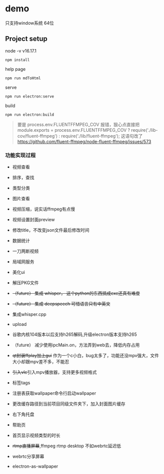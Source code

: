 # demo

只支持window系统 64位

## Project setup

node -v
v16.17.1

```
npm install
```

help page

```
npm run mdToHtml
```

serve

```
npm run electron:serve
```

build

```
npm run electron:build
```

> 要是 process.env.FLUENTFFMPEG_COV 报错，狠心点直接把
module.exports = process.env.FLUENTFFMPEG_COV ? require('./lib-cov/fluent-ffmpeg') : require('./lib/fluent-ffmpeg');
这语句改了
<https://github.com/fluent-ffmpeg/node-fluent-ffmpeg/issues/573>

### 功能实现过程 
- 视频查看

- 排序，查找

- 类型分类

- 图片查看

- 视频压缩，说实话ffmpeg有点慢

- 视频设置封面preview

- 修改title，不改变json文件最后修改时间

- 数据统计

- 一刀两断视频

- 局域网服务

- 美化ui

- 解压PKG文件

- ~~（future） 集成 whisper， 这个python的东西搞成exe还真有难度~~

- ~~（future） 集成 deepspeech 可惜语言只有中英文~~

- 集成whisper.cpp

- upload

- 谷歌内核104版本以后支持h265解码,升级electron版本支持h265

- （future） 减少使用ipcMain.on，方法弄到web去，降低内存占用

- ~~qt封装ffplay加上gui~~ 作为一个c小白，bug太多了，功能还没mpv强大，文件大小却跟mpv差不多，不能忍

- ~~引入vlc~~引入mpv播放器，支持更多视频格式

- 标签tags

- 注册表获取wallpaper命令行启动wallpaper

- 更改缓存路径到当前项目同级文件夹下，加入封面图片缓存

- 右下角托盘

- 帮助页

- 首页显示视频类型的时长

- ~~rtmp直播屏幕~~,ffmpeg rtmp desktop 不如webrtc延迟低

- webrtc分享屏幕

- electron-as-wallpaper
